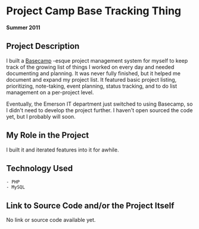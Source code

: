 # Project Camp Base Tracking Thing

**Summer 2011**

## Project Description

I built a [Basecamp](http://basecamp.com/) -esque project management system for myself to keep track of the growing list of things I worked on every day and needed documenting and planning. It was never fully finished, but it helped me document and expand my project list. It featured basic project listing, prioritizing, note-taking, event planning, status tracking, and to do list management on a per-project level.

Eventually, the Emerson IT department just switched to using Basecamp, so I didn't need to develop the project further. I haven't open sourced the code yet, but I probably will soon.

## My Role in the Project

I built it and iterated features into it for awhile.

## Technology Used

	- PHP
	- MySQL

## Link to Source Code and/or the Project Itself

No link or source code available yet.